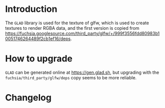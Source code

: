 # Introduction
The `GLAD` library is used for the texture of glfw, which is used to create textures to render RGBA data, and the first version is copied from https://fuchsia.googlesource.com/third_party/glfw/+/999f3556fdd80983b10051746264489f2cb1ef16/deps.

# How to upgrade
`GLAD` can be generated online at https://gen.glad.sh, but upgrading with the `fuchsia/third_party/glfw/deps` copy seems to be more reliable.

# Changelog

